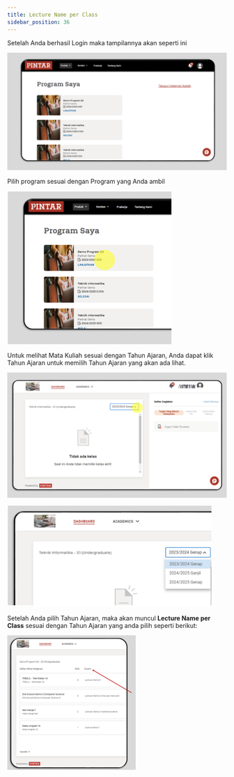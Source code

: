 ```yaml
---
title: Lecture Name per Class
sidebar_position: 36
---
```

Setelah Anda berhasil Login maka tampilannya akan seperti ini

![](/img/view-all-class-per-academic-year-1.ind.png)

Pilih program sesuai dengan Program yang Anda ambil

![](/img/view-all-class-per-academic-year-2.ind.png)

Untuk melihat Mata Kuliah sesuai dengan Tahun Ajaran, Anda dapat klik Tahun Ajaran untuk memilih Tahun Ajaran yang akan ada lihat.

![](/img/view-all-class-per-academic-year-3.ind.png)

![](/img/view-all-class-per-academic-year-4.ind.png)

Setelah Anda pilih Tahun Ajaran, maka akan muncul **Lecture Name per Class** sesuai dengan Tahun Ajaran yang anda pilih seperti berikut:

![](/img/lecture-name-per-class.ind.png)

